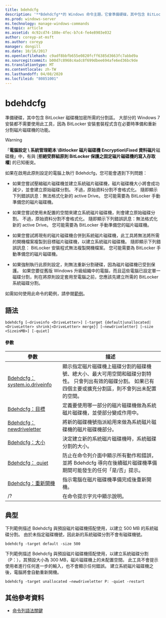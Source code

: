 ```yaml
---
title: bdehdcfg
description: '**Bdehdcfg**的 Windows 命令主題，它會準備硬碟，其中包含 BitLocker 磁碟機加密所需的分割區。'
ms.prod: windows-server
ms.technology: manage-windows-commands
ms.topic: article
ms.assetid: 4c92cd74-188e-4fec-b7c4-fe4e8903e032
author: coreyp-at-msft
ms.author: coreyp
manager: dongill
ms.date: 10/16/2017
ms.openlocfilehash: c9adf8bbfb655e0820fcff6385d3663fc7abbd9a
ms.sourcegitcommit: b00d7c8968c4adc8f699dbee694afe6ed36bc9de
ms.translationtype: MT
ms.contentlocale: zh-TW
ms.lasthandoff: 04/08/2020
ms.locfileid: "80851001"
---
```

# <a name="bdehdcfg"></a>bdehdcfg

準備硬碟，其中包含 BitLocker 磁碟機加密所需的分割區。 大部分的 Windows 7 安裝都不需要使用此工具，因為 BitLocker 安裝套裝程式含在必要時準備和重新分割磁片磁碟機的功能。

> [!WARNING]
> 「**電腦設定 \ 系統管理範本 \Bitlocker 磁片磁碟機 Encryption\Fixed 資料磁片**磁碟機」中，有與 [**拒絕受群組原則 BitLocker 保護之固定磁片磁碟機的寫入存取權**] 的已知衝突。
>
>如果在啟用此原則設定的電腦上執行 Bdehdcfg，您可能會遇到下列問題：
>
>- 如果您嘗試壓縮磁片磁碟機並建立系統磁片磁碟機，磁片磁碟機大小將會成功減少，並會建立原始磁碟分割。 不過，原始資料分割不會格式化。 隨即顯示下列錯誤訊息：無法格式化新的 active Drive。 您可能需要為 BitLocker 手動準備您的磁片磁碟機。
>
>- 如果您嘗試使用未配置的空間來建立系統磁片磁碟機，則會建立原始磁碟分割。 不過，原始資料分割不會格式化。 隨即顯示下列錯誤訊息：無法格式化新的 active Drive。 您可能需要為 BitLocker 手動準備您的磁片磁碟機。
>
>- 如果您嘗試將現有的磁片磁碟機合併到系統磁片磁碟機，此工具將無法將所需的開機檔案複製到目標磁片磁碟機，以建立系統磁片磁碟機。 隨即顯示下列錯誤訊息： BitLocker 安裝程式無法複製開機檔案。 您可能需要為 BitLocker 手動準備您的磁片磁碟機。
>
>- 如果強制執行此原則設定，則無法重新分割硬碟，因為磁片磁碟機已受到保護。 如果您要從舊版 Windows 升級組織中的電腦，而且這些電腦已設定單一磁碟分割，則在將原則設定套用至電腦之前，您應該先建立所需的 BitLocker 系統磁碟分割。

如需如何使用此命令的範例，請參閱[範例](#BKMK_Examples)。

## <a name="syntax"></a>語法

```
bdehdcfg [–driveinfo <DriveLetter>] [-target {default|unallocated|<DriveLetter> shrink|<DriveLetter> merge}] [–newdriveletter] [–size <SizeinMB>] [-quiet]
```

#### <a name="parameters"></a>參數

| 參數 | 描述 |
| --------- |----------- |
| [Bdehdcfg： system.io.driveinfo](bdehdcfg-driveinfo.md) | 顯示指定磁片磁碟機上磁碟分割的磁碟機號、總大小、最大可用空間和磁碟分割特性。 只會列出有效的磁碟分割。 如果已有四個主要或擴充分割區，則不會列出未配置的空間。 |
| [Bdehdcfg：目標](bdehdcfg-target.md) | 定義要使用哪一部分的磁片磁碟機做為系統磁片磁碟機，並使部分變成作用中。 |
| [Bdehdcfg： newdriveletter](bdehdcfg-newdriveletter.md) | 將新的磁碟機號指派給用來做為系統磁片磁碟機的磁片磁碟機部分。 |
| [Bdehdcfg：大小](bdehdcfg-size.md) | 決定建立新的系統磁片磁碟機時，系統磁碟分割的大小。 |
| [Bdehdcfg： quiet](bdehdcfg-quiet.md) | 防止在命令列介面中顯示所有動作和錯誤，並將 Bdehdcfg 導向在後續磁片磁碟機準備期間可能發生的任何「是/否」提示。 |
| [Bdehdcfg：重新開機](bdehdcfg-restart.md) | 指示電腦在磁片磁碟機準備完成後重新開機。 |
| /? | 在命令提示字元中顯示說明。 |

## <a name="examples"></a><a name=BKMK_Examples></a>典型

下列範例描述 Bdehdcfg 與預設磁片磁碟機搭配使用，以建立 500 MB 的系統磁碟分割。 由於未指定磁碟機號，因此新的系統磁碟分割不會有磁碟機號。

```
bdehdcfg -target default -size 500
```

下列範例描述 Bdehdcfg 與預設磁片磁碟機搭配使用，以建立系統磁碟分割（P：），其預設大小為 300 MB，磁片磁碟機上的未配置空間。 此工具不會提示使用者進行任何進一步的輸入，也不會顯示任何錯誤。 建立系統磁片磁碟機之後，電腦將會自動重新開機。

```
bdehdcfg -target unallocated –newdriveletter P: -quiet -restart
```

## <a name="additional-references"></a>其他參考資料

- [命令列語法關鍵](command-line-syntax-key.md)